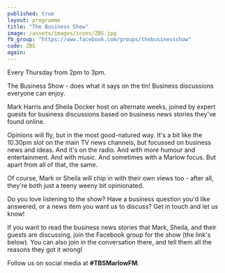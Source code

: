 ```yaml
---
published: true
layout: programme
title: "The Business Show"
image: /assets/images/icons/ZBS.jpg
fb_group: "https://www.facebook.com/groups/thebusinessshow"
code: ZBS
again:
---
```


Every Thursday from 2pm to 3pm.

The Business Show - does what it says on the tin! Business discussions everyone can enjoy.

Mark Harris and Sheila Docker host on alternate weeks, joined by expert guests for business discussions based on business news stories they've found online.

Opinions will fly, but in the most good-natured way. It's a bit like the 10.30pm slot on the main TV news channels, but focussed on business news and ideas. And it's on the radio. And with more humour and entertainment. And with music. And sometimes with a Marlow focus. But apart from all of that, the same.

Of course, Mark or Sheila will chip in with their own views too - after all, they're both just a teeny weeny bit opinionated.

Do you love listening to the show? Have a business question you'd like answered, or a news item you want us to discuss? Get in touch and let us know!

If you want to read the business news stories that Mark, Sheila, and their guests are discussing, join the Facebook group for the show (the link's below). You can also join in the conversation there, and tell them all the reasons they got it wrong!

Follow us on social media at **#TBSMarlowFM**.
